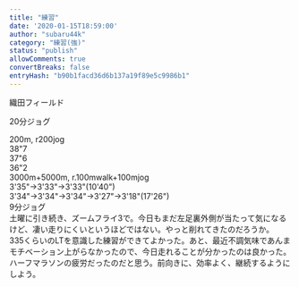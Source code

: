 ```yaml
---
title: "練習"
date: '2020-01-15T18:59:00'
author: "subaru44k"
category: "練習(強)"
status: "publish"
allowComments: true
convertBreaks: false
entryHash: "b90b1facd36d6b137a19f89e5c9986b1"
---
```

織田フィールド<div>20分ジョグ</div><div>
</div><div>200m, r200jog</div><div>38"7</div><div>37"6</div><div>36"2</div><div>
</div><div>3000m+5000m, r.100mwalk+100mjog</div><div>3'35"→3'33"→3'33"(10'40")</div><div>3'34"→3'34"→3'34"→3'27"→3'18"(17'26")</div><div>
</div><div>9分ジョグ</div><div>
</div><div>土曜に引き続き、ズームフライ3で。今日もまだ左足裏外側が当たって気になるけど、凄い走りにくいというほどではない。やっと削れてきたのだろうか。</div><div>335くらいのLTを意識した練習ができてよかった。あと、最近不調気味であんまモチベーション上がらなかったので、今日走れることが分かったのは良かった。ハーフマラソンの疲労だったのだと思う。前向きに、効率よく、継続するようにしよう。</div>
